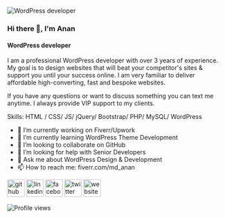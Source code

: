 ![WordPress developer](https://media-exp1.licdn.com/dms/image/C5616AQFjrcjoUSaKyw/profile-displaybackgroundimage-shrink_350_1400/0/1661941430746?e=1671667200&v=beta&t=3nv6cDP3gmb28FisOZV3nDUxnto3ABc1kUQqn1NTtfQ)

### Hi there 👋, I'm Anan
#### WordPress developer

I am a professional WordPress developer with over 3 years of experience. My goal is to design websites that will beat your competitor's sites & support you until your success online. I am very familiar to deliver affordable high-converting, fast and bespoke websites. 

If you have any questions or want to discuss something you can text me anytime. I always provide VIP support to my clients.

Skills: HTML / CSS/ JS/ jQuery/ Bootstrap/ PHP/ MySQL/ WordPress

- 🔭 I’m currently working on Fiverr/Upwork 
- 🌱 I’m currently learning WordPress Theme Development 
- 👯 I’m looking to collaborate on GitHub 
- 🤔 I’m looking for help with Senior Developers 
- 💬 Ask me about WordPress Design & Development 
- 📫 How to reach me: fiverr.com/md_anan 


[<img src='https://cdn.jsdelivr.net/npm/simple-icons@3.0.1/icons/github.svg' alt='github' height='40'>](https://github.com/Md-Anan)  [<img src='https://cdn.jsdelivr.net/npm/simple-icons@3.0.1/icons/linkedin.svg' alt='linkedin' height='40'>](https://www.linkedin.com/in/md-anan/)  [<img src='https://cdn.jsdelivr.net/npm/simple-icons@3.0.1/icons/facebook.svg' alt='facebook' height='40'>](https://www.facebook.com/anonnaim)  [<img src='https://cdn.jsdelivr.net/npm/simple-icons@3.0.1/icons/twitter.svg' alt='twitter' height='40'>](https://twitter.com/@md_anan96)  [<img src='https://cdn.jsdelivr.net/npm/simple-icons@3.0.1/icons/icloud.svg' alt='website' height='40'>](https://mdanan.com/)  

![Profile views](https://gpvc.arturio.dev/Md-Anan)  
